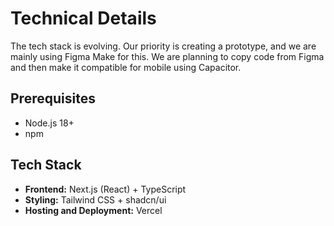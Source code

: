 # Technical Details

The tech stack is evolving. Our priority is creating a prototype, and we are mainly using Figma Make for this. We are planning to copy code from Figma and then make it compatible for mobile using Capacitor.

## Prerequisites
- Node.js 18+
- npm

## Tech Stack
- **Frontend:** Next.js (React) + TypeScript 
- **Styling:** Tailwind CSS + shadcn/ui
- **Hosting and Deployment:** Vercel 
